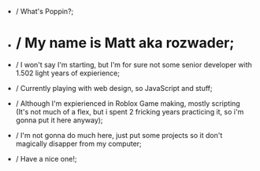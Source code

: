 - / What's Poppin?;
- # / My name is Matt aka rozwader;
- / I won't say I'm starting, but I'm for sure not some senior developer with 1.502 light years of expierience;
- / Currently playing with web design, so JavaScript and stuff;
- / Although I'm expierienced in Roblox Game making, mostly scripting (It's not much of a flex, but i spent 2 fricking years practicing it, so i'm gonna put it here anyway);

- / I'm not gonna do much here, just put some projects so it don't magically disapper from my computer;
- / Have a nice one!;
